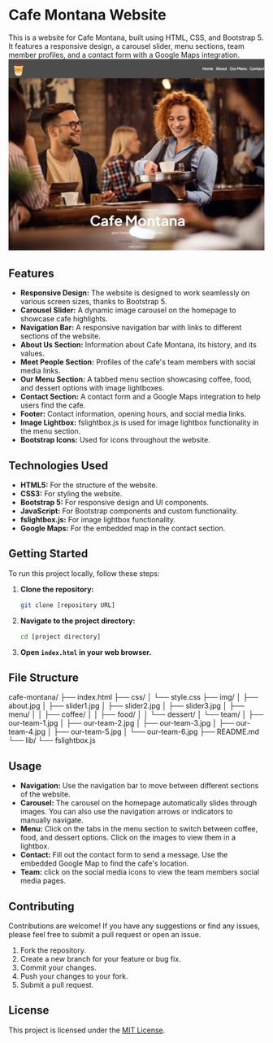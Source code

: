 # Cafe Montana Website

This is a website for Cafe Montana, built using HTML, CSS, and Bootstrap 5. It features a responsive design, a carousel slider, menu sections, team member profiles, and a contact form with a Google Maps integration.
![App Screenshot](./img/image.png)

## Features

- **Responsive Design:** The website is designed to work seamlessly on various screen sizes, thanks to Bootstrap 5.
- **Carousel Slider:** A dynamic image carousel on the homepage to showcase cafe highlights.
- **Navigation Bar:** A responsive navigation bar with links to different sections of the website.
- **About Us Section:** Information about Cafe Montana, its history, and its values.
- **Meet People Section:** Profiles of the cafe's team members with social media links.
- **Our Menu Section:** A tabbed menu section showcasing coffee, food, and dessert options with image lightboxes.
- **Contact Section:** A contact form and a Google Maps integration to help users find the cafe.
- **Footer:** Contact information, opening hours, and social media links.
- **Image Lightbox:** fslightbox.js is used for image lightbox functionality in the menu section.
- **Bootstrap Icons:** Used for icons throughout the website.

## Technologies Used

- **HTML5:** For the structure of the website.
- **CSS3:** For styling the website.
- **Bootstrap 5:** For responsive design and UI components.
- **JavaScript:** For Bootstrap components and custom functionality.
- **fslightbox.js:** For image lightbox functionality.
- **Google Maps:** For the embedded map in the contact section.

## Getting Started

To run this project locally, follow these steps:

1.  **Clone the repository:**

    ```bash
    git clone [repository URL]
    ```

2.  **Navigate to the project directory:**

    ```bash
    cd [project directory]
    ```

3.  **Open `index.html` in your web browser.**

## File Structure
cafe-montana/
├── index.html
├── css/
│   └── style.css
├── img/
│   ├── about.jpg
│   ├── slider1.jpg
│   ├── slider2.jpg
│   ├── slider3.jpg
│   ├── menu/
│   │   ├── coffee/
│   │   ├── food/
│   │   └── dessert/
│   └── team/
│       ├── our-team-1.jpg
│       ├── our-team-2.jpg
│       ├── our-team-3.jpg
│       ├── our-team-4.jpg
│       ├── our-team-5.jpg
│       └── our-team-6.jpg
├── README.md
└── lib/
    └── fslightbox.js

## Usage

-   **Navigation:** Use the navigation bar to move between different sections of the website.
-   **Carousel:** The carousel on the homepage automatically slides through images. You can also use the navigation arrows or indicators to manually navigate.
-   **Menu:** Click on the tabs in the menu section to switch between coffee, food, and dessert options. Click on the images to view them in a lightbox.
-   **Contact:** Fill out the contact form to send a message. Use the embedded Google Map to find the cafe's location.
-   **Team:** click on the social media icons to view the team members social media pages.

## Contributing

Contributions are welcome! If you have any suggestions or find any issues, please feel free to submit a pull request or open an issue.

1.  Fork the repository.
2.  Create a new branch for your feature or bug fix.
3.  Commit your changes.
4.  Push your changes to your fork.
5.  Submit a pull request.

## License

This project is licensed under the [MIT License](LICENSE).